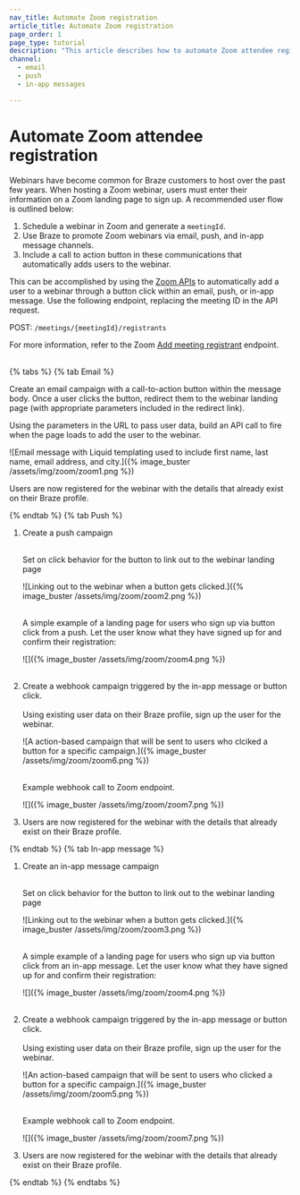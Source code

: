 ```yaml
---
nav_title: Automate Zoom registration
article_title: Automate Zoom registration
page_order: 1
page_type: tutorial
description: "This article describes how to automate Zoom attendee registration in your email, push, and in-app message campaigns."
channel: 
  - email
  - push
  - in-app messages

---
```


# Automate Zoom attendee registration

Webinars have become common for Braze customers to host over the past few years. When hosting a Zoom webinar, users must enter their information on a Zoom landing page to sign up. A recommended user flow is outlined below:

1. Schedule a webinar in Zoom and generate a `meetingId`.
2. Use Braze to promote Zoom webinars via email, push, and in-app message channels. 
3. Include a call to action button in these communications that automatically adds users to the webinar.

This can be accomplished by using the [Zoom APIs](https://marketplace.zoom.us/docs/api-reference/zoom-api/methods/#operation/meetingRegistrantCreate) to automatically add a user to a webinar through a button click within an email, push, or in-app message. Use the following endpoint, replacing the meeting ID in the API request. 

POST: `/meetings/{meetingId}/registrants`

For more information, refer to the Zoom [Add meeting registrant](https://marketplace.zoom.us/docs/api-reference/zoom-api/methods/#operation/meetingRegistrantCreate) endpoint.<br><br>

{% tabs %}
{% tab Email %}

Create an email campaign with a call-to-action button within the message body. Once a user clicks the button, redirect them to the webinar landing page (with appropriate parameters included in the redirect link). 

Using the parameters in the URL to pass user data, build an API call to fire when the page loads to add the user to the webinar.

![Email message with Liquid templating used to include first name, last name, email address, and city.]({% image_buster /assets/img/zoom/zoom1.png %})

Users are now registered for the webinar with the details that already exist on their Braze profile.

{% endtab %}
{% tab Push %}

1. Create a push campaign<br><br>

	Set on click behavior for the button to link out to the webinar landing page<br>

	![Linking out to the webinar when a button gets clicked.]({% image_buster /assets/img/zoom/zoom2.png %})<br><br>

	A simple example of a landing page for users who sign up via button click from a push. Let the user know what they have signed up for and confirm their registration:<br>

	![]({% image_buster /assets/img/zoom/zoom4.png %})<br><br>


2. Create a webhook campaign triggered by the in-app message or button click.<br><br>
 	Using existing user data on their Braze profile, sign up the user for the webinar.<br>

	![A action-based campaign that will be sent to users who clciked a button for a specific campaign.]({% image_buster /assets/img/zoom/zoom6.png %})<br><br>

	Example webhook call to Zoom endpoint.<br>

	![]({% image_buster /assets/img/zoom/zoom7.png %})<br>

3. Users are now registered for the webinar with the details that already exist on their Braze profile.

{% endtab %}
{% tab In-app message %}

1. Create an in-app message campaign<br><br>

	Set on click behavior for the button to link out to the webinar landing page<br>

	![Linking out to the webinar when a button gets clicked.]({% image_buster /assets/img/zoom/zoom3.png %})<br><br>

	A simple example of a landing page for users who sign up via button click from an in-app message. Let the user know what they have signed up for and confirm their registration:<br>

	![]({% image_buster /assets/img/zoom/zoom4.png %})<br><br>

2. Create a webhook campaign triggered by the in-app message or button click.<br><br>
	Using existing user data on their Braze profile, sign up the user for the webinar.<br>

	![An action-based campaign that will be sent to users who clicked a button for a specific campaign.]({% image_buster /assets/img/zoom/zoom5.png %})<br><br>

	Example webhook call to Zoom endpoint.<br>

	![]({% image_buster /assets/img/zoom/zoom7.png %})<br>

3. Users are now registered for the webinar with the details that already exist on their Braze profile.

{% endtab %}
{% endtabs %}
